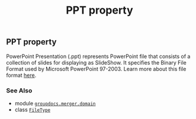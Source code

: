 ﻿---
title: PPT property
second_title: GroupDocs.Merger for Python via .NET API References
description: 
type: docs
url: /python-net/groupdocs.merger.domain/filetype/ppt/
is_root: false
weight: 420
---

## PPT property


PowerPoint Presentation (.ppt) represents PowerPoint file that consists of a collection of slides for displaying as SlideShow. It specifies the Binary File Format used by Microsoft PowerPoint 97-2003.
Learn more about this file format [here](https://docs.fileformat.com/presentation/ppt).

### See Also
* module [`groupdocs.merger.domain`](../../)
* class [`FileType`](/merger/python-net/groupdocs.merger.domain/filetype)
